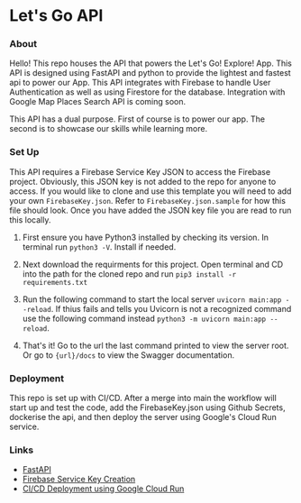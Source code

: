 # Let's Go API

### About
Hello! This repo houses the API that powers the Let's Go! Explore! App. This API is designed using FastAPI and python to provide the lightest and fastest api to power our App.
This API integrates with Firebase to handle User Authentication as well as using Firestore for the database. 
Integration with Google Map Places Search API is coming soon. 

This API has a dual purpose. First of course is to power our app. The second is to showcase our skills while learning more. 

### Set Up
This API requires a Firebase Service Key JSON to access the Firebase project. Obviously, this JSON key is not added to the repo for anyone to access. If you would like to clone and use this template you will need to add your own `FirebaseKey.json`. Refer to `FirebaseKey.json.sample` for how this file should look. Once you have added the JSON key file you are read to run this locally.

1. First ensure you have Python3 installed by checking its version. In terminal run `python3 -V`. Install if needed. 

2. Next download the requirments for this project. Open terminal and CD into the path for the cloned repo and run `pip3 install -r requirements.txt`
3. Run the following command to start the local server `uvicorn main:app --reload`. If thius fails and tells you Uvicorn is not a recognized command use the following command instead `python3 -m uvicorn main:app --reload`.

4. That's it! Go to the url the last command printed to view the server root. Or go to `{url}/docs` to view the Swagger documentation.

### Deployment 
This repo is set up with CI/CD. After a merge into main the workflow will start up and test the code, add the FirebaseKey.json using Github Secrets, dockerise the api, and then deploy the server using Google's Cloud Run service. 

### Links 
+ [FastAPI](https://fastapi.tiangolo.com/tutorial/first-steps/)
+ [Firebase Service Key Creation](https://firebase.google.com/docs/admin/setup#:~:text=To%20authenticate%20a%20service%20account,confirm%20by%20clicking%20Generate%20Key.)
+ [CI/CD Deployment using Google Cloud Run](https://cloud.google.com/community/tutorials/cicd-cloud-run-github-actions)
